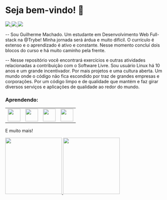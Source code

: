 # Seja bem-vindo! :rocket:

<section>
    <a href="https://instagram.com/seu-usuário-instagram-aqui" 
       target="_blank"
    >
      <img src="https://img.shields.io/badge/-Instagram-%23E4405F?style=for-the-badge&logo=instagram&logoColor=white" 
           target="_blank"
      >
  </a>
  <a href = "mailto:machadofguilherme@gmail.com">
    <img src="https://img.shields.io/badge/Gmail-D14836?style=for-the-badge&logo=gmail&logoColor=white" 
          target="_blank"
     >
  </a>
  <a href="https://www.linkedin.com/in/machadodev" 
      target="_blank"
  >
    <img src="https://img.shields.io/badge/-LinkedIn-%230077B5?style=for-the-badge&logo=linkedin&logoColor=white" 
          target="_blank"
    >
  </a>   
</section>

--
Sou Guilherme Machado. Um estudante em Desenvolvimento Web Full-stack na @Trybe!
Minha jornada será árdua e muito difícil. O currículo é extenso e o aprendizado é ativo e constante. Nesse momento concluí dois blocos do curso e há muito caminho pela frente.

--
Nesse repositório você encontrará exercícios e outras atividades relacionadas a contribuição com o Software Livre.
Sou usuário Linux há 10 anos e um grande incentivador. Por mais projetos e uma cultura aberta. Um mundo onde o código não fica escondido por traz de grandes empresas e corporações. Por um código limpo e de qualidade que mantém e faz girar diversos serviços e aplicações de qualidade ao redor do mundo.

### Aprendendo:
  <table>
    <tr>
      <td><img src="https://cdn.jsdelivr.net/gh/devicons/devicon/icons/linux/linux-original.svg" width="40" height="40"/></td>
      <td><img src="https://cdn.jsdelivr.net/gh/devicons/devicon/icons/git/git-original.svg" width="40" height="40"/></td>
      <td><img src="https://cdn.jsdelivr.net/gh/devicons/devicon/icons/html5/html5-original.svg" width="40" height="40"/></td>
      <td><img src="https://cdn.jsdelivr.net/gh/devicons/devicon/icons/css3/css3-original-wordmark.svg" width="40" height="40"/></td>
    </tr>
  </table>

E muito mais!

<div>
<a href="https://github.com/machadofguilherme">
<img height="180em" src="https://github-readme-stats.vercel.app/api/top-langs/?username=seu-usuário-aqui&layout=compact&langs_count=7&theme=dracula"/>
<img height="180em" src="https://github-readme-stats.vercel.app/api?username=seu-usuário-aqui&show_icons=true&theme=dracula&include_all_commits=true&count_private=true"/>
</div>
